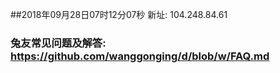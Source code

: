 ##2018年09月28日07时12分07秒 新址: 104.248.84.61
### 兔友常见问题及解答: https://github.com/wanggonging/d/blob/w/FAQ.md
